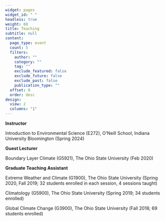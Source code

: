 ```yaml
---
widget: pages
widget_id: " "
headless: true
weight: 60
title: Teaching
subtitle: null
content:
  page_type: event
  count: 5
  filters:
    author: ""
    category: ""
    tag: ""
    exclude_featured: false
    exclude_future: false
    exclude_past: false
    publication_type: ""
  offset: 0
  order: desc
design:
  view: 2
  columns: "1"
---
```

<!--StartFragment-->

**Instructor**

Introduction to Environmental Science (E272), O'Neill School, Indiana University Bloomington (Spring 2024)

**Guest Lecturer**

Boundary Layer Climate (G5921), The Ohio State University (Feb 2020)

**Graduate Teaching Assistant**

Extreme Weather and Climate (G1900), The Ohio State University (Spring 2020, Fall 2019; 32 students enrolled in each session, 4 sessions taught)

Climatology (G5900), The Ohio State University (Spring 2019; 34 students enrolled)

Global Climate Change (G3900), The Ohio State University (Fall 2018; 69 students enrolled)

<!--EndFragment-->